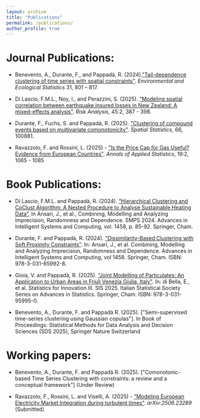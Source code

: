 ```yaml
---
layout: archive
title: "Publications"
permalink: /publications/
author_profile: true
---
```


Journal Publications:
======
* Benevento, A., Durante, F., and Pappadà, R. (2024).["Tail-dependence clustering of time series with spatial constraints"](https://link.springer.com/article/10.1007/s10651-024-00626-6). _Environmental and Ecological Statistics_ 31, 801 – 817.

* Di Lascio, F.M.L., Noy, I., and Perazzini, S. (2025). ["Modeling spatial correlation between earthquake insured losses in New Zealand: A mixed-effects analysis"](https://onlinelibrary.wiley.com/doi/10.1111/risa.16638?af=R). _Risk Analysis_, 45:2, 387 - 398.

* Durante, F., Fuchs, S. and Pappadà, R. (2025). ["Clustering of compound events based on multivariate comonotonicity"](https://www.sciencedirect.com/science/article/pii/S221167532500003X). _Spatial Statistics_, 66, 100881.

* Ravazzolo, F. and Rossini, L. (2025) - ["Is the Price Cap for Gas Useful? Evidence from European Countries"](https://projecteuclid.org/journals/annals-of-applied-statistics/volume-19/issue-2/Is-the-price-cap-for-gas-useful-Evidence-from-European/10.1214/25-AOAS2016.short). _Annals of Applied Statistics_, 19:2, 1065 - 1085


Book Publications:
======
* Di Lascio, F.M.L. and Pappadà, R. (2024). [“Hierarchical Clustering and CoClust Algorithm: A Nested Procedure to Analyse Sustainable Heating Data”](https://link.springer.com/chapter/10.1007/978-3-031-65993-5_10=), In Ansari, J., et al., Combining, Modelling and Analyzing Imprecision, Randomness and Dependence. SMPS 2024. Advances in Intelligent Systems and Computing, vol. 1458, p. 85-92. Springer, Cham.

* Durante, F. and Pappadà, R. (2024). ["Dissimilarity-Based Clustering with Soft Proximity Constraints"](https://link.springer.com/chapter/10.1007/978-3-031-65993-5_14). In: Ansari, J., et al. Combining, Modelling and Analyzing Imprecision, Randomness and Dependence. Advances in Intelligent Systems and Computing, vol 1458. Springer, Cham. ISBN: 978-3-031-65992-8.

* Gioia, V. and Pappadà, R. (2025). ["Joint Modelling of Particulates: An Application to Urban Areas in Friuli Venezia Giulia, Italy"](https://link.springer.com/chapter/10.1007/978-3-031-95995-0_54). In: di Bella, E., et al. Statistics for Innovation III. SIS 2025. Italian Statistical Society Series on Advances in Statistics. Springer, Cham. ISBN: 978-3-031-95995-0.
 
* Benevento, A., Durante, F. and Pappadà R. (2025). ["Semi-supervised time-series clustering using Gaussian copulas"]. In Book of Proceedings: Statistical Methods for Data Analysis and Decision Sciences (SDS 2025), Springer Nature Switzerland

Working papers:
======
* Benevento, A., Durante, F. and Pappadà R. (2025). ["Comonotonic-based Time Series Clustering with constraints: a review and a conceptual framework"] (Under Review)

* Ravazzolo, F., Rossini, L. and Viselli, A. (2025) - ["Modeling European Electricity Market Integration during turbulent times"](https://arxiv.org/abs/2506.23289). _arXiv:2506.23289_ (Submitted)



